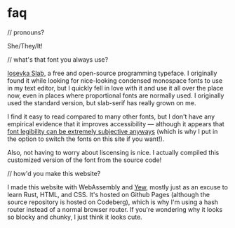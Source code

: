 # faq

// pronouns?

She/They/It!

// what's that font you always use?

[Iosevka Slab](https://github.com/be5invis/Iosevka), a free and open-source programming typeface. I originally found it while looking for nice-looking condensed monospace fonts to use in my text editor, but I quickly fell in love with it and use it all over the place now, even in places where proportional fonts are normally used. I originally used the standard version, but slab-serif has really grown on me.

I find it easy to read compared to many other fonts, but I don't have any empirical evidence that it improves accessibility — although it appears that [font legibility can be extremely subjective anyways](https://www.sciencedirect.com/science/article/pii/S0042698919301087#s0180) (which is why I put in the option to switch the fonts on this site if you want!).

Also, not having to worry about liscensing is nice. I actually compiled this customized version of the font from the source code!

// how'd you make this website?

I made this website with WebAssembly and [Yew](https://yew.rs/), mostly just as an excuse to learn Rust, HTML, and CSS. It's hosted on Github Pages (although the source repository is hosted on Codeberg), which is why I'm using a hash
router instead of a normal browser router. If you're wondering why it looks so blocky and chunky, I just think it looks cute.
